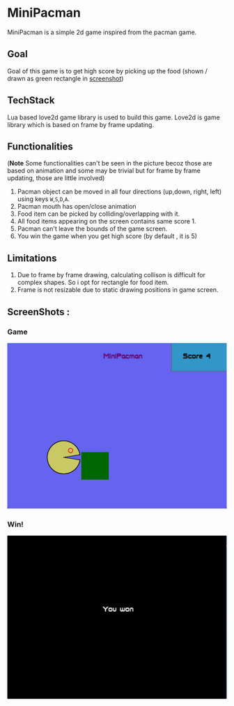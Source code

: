 # MiniPacman

MiniPacman is a simple 2d game inspired from the pacman game.

## Goal

Goal of this game is to get high score by picking up the food (shown / drawn as green rectangle in [screenshot](#game))

## TechStack

Lua based love2d game library is used to build this game. Love2d is game library which is based on frame by frame updating. 

## Functionalities
(**Note** Some functionalities can't be seen in the picture becoz those are based on animation and some may be trivial but for frame by frame updating, those are little involved)

1. Pacman object can be moved in all four directions (up,down, right, left) using keys `W`,`S`,`D`,`A`.
2. Pacman mouth has open/close animation
3. Food item can be picked by colliding/overlapping with it.
4. All food items appearing on the screen contains same score 1.
5. Pacman can't leave the bounds of the game screen.
6. You win the game when you get high score (by default , it is 5)

## Limitations

1. Due to frame by frame drawing, calculating collison is difficult for complex shapes. So i opt for rectangle for food item.
2. Frame is not resizable due to static drawing positions in game screen.

## ScreenShots : 

### Game
![Beaten](srs/OnGame.png)

### Win!
![Win](srs/YouWin.png)

